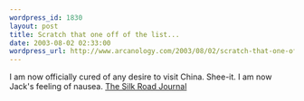 ```yaml
--- 
wordpress_id: 1830
layout: post
title: Scratch that one off of the list...
date: 2003-08-02 02:33:00
wordpress_url: http://www.arcanology.com/2003/08/02/scratch-that-one-off-of-the-list/
---
```

I am now officially cured of any desire to visit China. Shee-it. I am now Jack&apos;s feeling of nausea. <a href="http://www.agonist.org/silkroad/">The Silk Road Journal</a>
